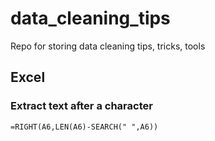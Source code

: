 # data_cleaning_tips
Repo for storing data cleaning tips, tricks, tools


## Excel

### Extract text after a character
`=RIGHT(A6,LEN(A6)-SEARCH(" ",A6))`
